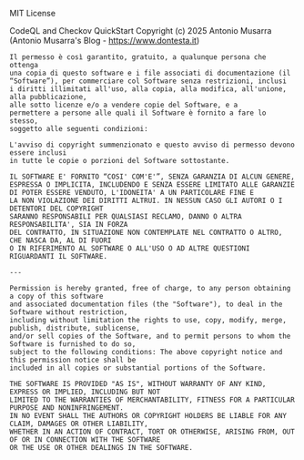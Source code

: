 MIT License

CodeQL and Checkov QuickStart
Copyright (c) 2025 Antonio Musarra (Antonio Musarra's Blog - https://www.dontesta.it)

    Il permesso è così garantito, gratuito, a qualunque persona che ottenga
    una copia di questo software e i file associati di documentazione (il
    “Software”), per commerciare col Software senza restrizioni, inclusi
    i diritti illimitati all'uso, alla copia, alla modifica, all'unione, alla pubblicazione,
    alle sotto licenze e/o a vendere copie del Software, e a
    permettere a persone alle quali il Software è fornito a fare lo stesso,
    soggetto alle seguenti condizioni:

    L'avviso di copyright summenzionato e questo avviso di permesso devono essere inclusi
    in tutte le copie o porzioni del Software sottostante.

    IL SOFTWARE E' FORNITO “COSI' COM'E'”, SENZA GARANZIA DI ALCUN GENERE,
    ESPRESSA O IMPLICITA, INCLUDENDO E SENZA ESSERE LIMITATO ALLE GARANZIE
    DI POTER ESSERE VENDUTO, L'IDONEITA' A UN PARTICOLARE FINE E
    LA NON VIOLAZIONE DEI DIRITTI ALTRUI. IN NESSUN CASO GLI AUTORI O I DETENTORI DEL COPYRIGHT
    SARANNO RESPONSABILI PER QUALSIASI RECLAMO, DANNO O ALTRA RESPONSABILITA', SIA IN FORZA
    DEL CONTRATTO, IN SITUAZIONE NON CONTEMPLATE NEL CONTRATTO O ALTRO, CHE NASCA DA, AL DI FUORI
    O IN RIFERIMENTO AL SOFTWARE O ALL'USO O AD ALTRE QUESTIONI RIGUARDANTI IL SOFTWARE.

    ---

    Permission is hereby granted, free of charge, to any person obtaining a copy of this software 
    and associated documentation files (the "Software"), to deal in the Software without restriction, 
    including without limitation the rights to use, copy, modify, merge, publish, distribute, sublicense, 
    and/or sell copies of the Software, and to permit persons to whom the Software is furnished to do so, 
    subject to the following conditions: The above copyright notice and this permission notice shall be 
    included in all copies or substantial portions of the Software.

    THE SOFTWARE IS PROVIDED "AS IS", WITHOUT WARRANTY OF ANY KIND, EXPRESS OR IMPLIED, INCLUDING BUT NOT 
    LIMITED TO THE WARRANTIES OF MERCHANTABILITY, FITNESS FOR A PARTICULAR PURPOSE AND NONINFRINGEMENT. 
    IN NO EVENT SHALL THE AUTHORS OR COPYRIGHT HOLDERS BE LIABLE FOR ANY CLAIM, DAMAGES OR OTHER LIABILITY,
    WHETHER IN AN ACTION OF CONTRACT, TORT OR OTHERWISE, ARISING FROM, OUT OF OR IN CONNECTION WITH THE SOFTWARE 
    OR THE USE OR OTHER DEALINGS IN THE SOFTWARE.